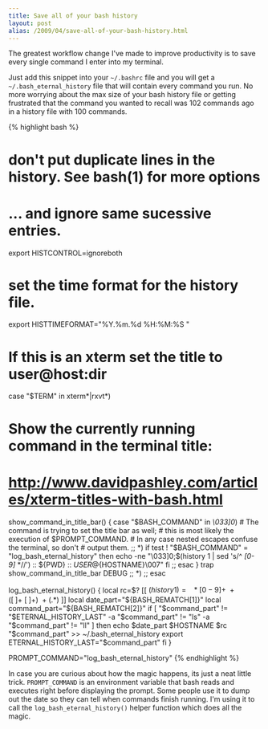 ```yaml
---
title: Save all of your bash history
layout: post
alias: /2009/04/save-all-of-your-bash-history.html
---
```


The greatest workflow change I've made to improve productivity is to save every single command I enter into my terminal.

Just add this snippet into your `~/.bashrc` file and you will get a `~/.bash_eternal_history` file that will contain every command you run. No more worrying about the max size of your bash history file or getting frustrated that the command you wanted to recall was 102 commands ago in a history file with 100 commands.

{% highlight bash %}
# don't put duplicate lines in the history. See bash(1) for more options
# ... and ignore same sucessive entries.
export HISTCONTROL=ignoreboth

# set the time format for the history file.
export HISTTIMEFORMAT="%Y.%m.%d %H:%M:%S "

# If this is an xterm set the title to user@host:dir
case "$TERM" in
  xterm*|rxvt*)
  # Show the currently running command in the terminal title:
  # http://www.davidpashley.com/articles/xterm-titles-with-bash.html
  show_command_in_title_bar()
  {
    case "$BASH_COMMAND" in
      *\033]0*)
      # The command is trying to set the title bar as well;
      # this is most likely the execution of $PROMPT_COMMAND.
      # In any case nested escapes confuse the terminal, so don't
      # output them.
      ;;
      *)
      if test ! "$BASH_COMMAND" = "log_bash_eternal_history"
      then
        echo -ne "\033]0;$(history 1 | sed 's/^ *[0-9]* *//') :: ${PWD} :: ${USER}@${HOSTNAME}\007"
      fi
      ;;
    esac
  }
  trap show_command_in_title_bar DEBUG
  ;;
  *)
  ;;
esac

log_bash_eternal_history()
{
  local rc=$?
  [[ $(history 1) =~ ^\ *[0-9]+\ +([^\ ]+\ [^\ ]+)\ +(.*)$ ]]
  local date_part="${BASH_REMATCH[1]}"
  local command_part="${BASH_REMATCH[2]}"
  if [ "$command_part" != "$ETERNAL_HISTORY_LAST" -a "$command_part" != "ls" -a "$command_part" != "ll" ]
  then
    echo $date_part $HOSTNAME $rc "$command_part" >> ~/.bash_eternal_history
    export ETERNAL_HISTORY_LAST="$command_part"
  fi
}

PROMPT_COMMAND="log_bash_eternal_history"
{% endhighlight %}

In case you are curious about how the magic happens, its just a neat little trick. `PROMPT_COMMAND` is an environment variable that bash reads and executes right before displaying the prompt. Some people use it to dump out the date so they can tell when commands finish running. I'm using it to call the `log_bash_eternal_history()` helper function which does all the magic.

